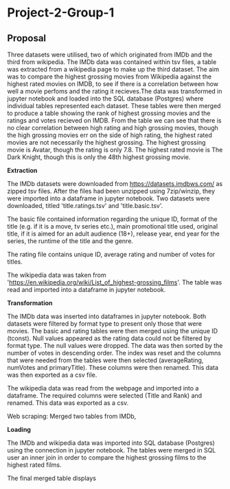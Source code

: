# Project-2-Group-1

## Proposal

Three datasets were utilised, two of which originated from IMDb and the third from wikipedia. The IMDb data was contained within tsv files, a table was extracted from a wikipedia page to make up the third dataset. The aim was to compare the highest grossing movies from Wikipedia against the highest rated movies on IMDB, to see if there is a correlation between how well a movie perfoms and the rating it recieves.The data was transformed in jupyter notebook and loaded into the SQL database (Postgres) where individual tables represented each dataset. These tables were then merged to produce a table showing the rank of highest grossing movies and the ratings and votes recieved on IMDB.
From the table we can see that there is no clear correlation between high rating and high grossing movies, though the high grossing movies err on the side of high rating, the highest rated movies are not necessarily the highest grossing. The highest grossing movie is Avatar, though the rating is only 7.8. The highest rated movie is The Dark Knight, though this is only the 48th highest grossing movie. 

**Extraction**

The IMDb datasets were downloaded from https://datasets.imdbws.com/ as zipped tsv files. After the files had been unzipped using 7zip/winzip, they were imported into a dataframe in jupyter notebook. Two datasets were downloaded, titled 'title.ratings.tsv' and 'title.basic.tsv'. 

The basic file contained information regarding the unique ID, format of the title (e.g. if it is a move, tv series etc.), main promotional title used, original title, if it is aimed for an adult audience (18+), release year, end year for the series, the runtime of the title and the genre.

The rating file contains unique ID, average rating and number of votes for titles.

The wikipedia data was taken from 'https://en.wikipedia.org/wiki/List_of_highest-grossing_films'. The table was read and imported into a dataframe in jupyter notebook.

**Transformation**

The IMDb data was inserted into dataframes in jupyter notebook. Both datasets were filtered by format type to present only those that were movies. The basic and rating tables were then merged using the unique ID (tconst). Null values appeared as the rating data could not be filtered by format type. The null values were dropped.
The data was then sorted by the number of votes in descending order. The index was reset and the columns that were needed from the tables were then selected (averageRating, numVotes and primaryTitle). These columns were then renamed. This data was then exported as a csv file.

The wikipedia data was read from the webpage and imported into a dataframe. The required columns were selected (Title and Rank) and renamed. This data was exported as a csv.

Web scraping:
Merged two tables from IMDb, 

**Loading**

The IMDb and wikipedia data was imported into SQL database (Postgres) using the connection in jupyter notebook. The tables were merged in SQL user an inner join in order to compare the highest grossing films to the highest rated films.

The final merged table displays 


